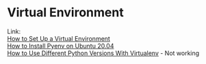 # Virtual Environment  
Link:   
[How to Set Up a Virtual Environment](https://www.freecodecamp.org/news/how-to-setup-virtual-environments-in-python/)  
[How to Install Pyenv on Ubuntu 20.04](https://www.dedicatedcore.com/blog/install-pyenv-ubuntu/)  
[How to Use Different Python Versions With Virtualenv](https://www.squash.io/how-to-use-different-python-versions-with-virtualenv/) - Not working